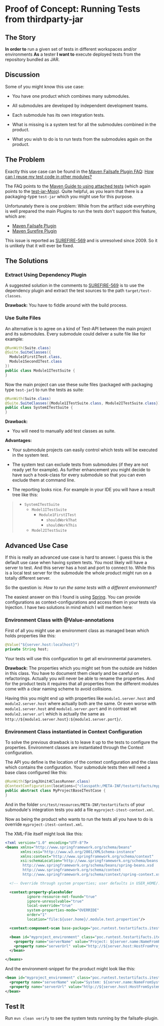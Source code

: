 # Proof of Concept: Running Tests from thirdparty-jar

## The Story

**In order to** run a given set of tests in different workspaces and/or environments
**As** a tester
**I want to** execute deployed tests from the repository bundled as JAR.

## Discussion

Some of you might know this use case:

* You have one product which combines many submodules.

* All submodules are developed by independent development teams.

* Each submodule has its own integration tests.

* What is missing is a system test for all the submodules combined in the product.

* What you wish to do is to run tests from the submodules again on the product.

## The Problem

Exactly this use case can be found in the [Maven Failsafe Plugin FAQ][]:
[How can I reuse my test code in other modules?][FAQ-reuse-test-code]

The FAQ points to the [Maven Guide to using attached tests][maven-guide-attached-tests] (which again points to the
[test-jar-Mojo][]). Quite helpful, as you learn that there is a packaging-type `test-jar` which you might use for this
purpose.

Unfortunately there is one problem: While from the artifact side everything is well prepared the main Plugins to
run the tests don't support this feature, which are:

* [Maven Failsafe Plugin][]
* [Maven Surefire Plugin][]

This issue is reported as [SUREFIRE-569][] and is unresolved since 2009. So it is unlikely that it will ever be fixed.

## The Solutions

### Extract Using Dependency Plugin

A suggested solution in the comments to [SUREFIRE-569][] is to use the dependency plugin and extract the test sources
to the path `target/test-classes`.

**Drawback:** You have to fiddle around with the build process.

### Use Suite Files

An alternative is to agree on a kind of Test-API between the main project and its submodules. Every submodule could
deliver a suite file like for example:

```java
@RunWith(Suite.class)
@Suite.SuiteClasses({
  Module1FirstITest.class,
  Module1SecondITest.class
})
public class Module1ITestSuite {
}
```

Now the main project can use these suite files (packaged with packaging type `test-jar`) to run the tests as suite:

```java
@RunWith(Suite.class)
@Suite.SuiteClasses({Module1ITestSuite.class, Module2ITestSuite.class})
public class SystemITestSuite {
}
```

**Drawback:**

* You will need to manually add test classes as suite.

**Advantages:**

* Your submodule projects can easily control which tests will be executed in the system test.

* The system test can exclude tests from submodules (if they are not ready yet for example). As further enhancement you
  might decide to have such a hook-class for every submodule so that you can even exclude them at command line.

* The reporting looks nice. For example in your IDE you will have a result tree like this:

> * `SystemITestSuite`
>     * `Model1ITestSuite`
>         * `Module1FirstITest`
>             * `shouldWorkThat`
>             * `shouldWorkThis`
>     * `Model2ITestSuite`

## Advanced Use Case

If this is really an advanced use case is hard to answer. I guess this is the default use case when having system
tests. You most likely will have a server to test. And this server has a host and port to connect to. While this
is a local test server for the submodule the whole product might run on a totally different server.

So the question is: *How to run the same tests with a different environment?*

The easiest answer on this I found is using [Spring][]. You can provide configurations as context-configurations and
access them in your tests via Injection. I have two solutions in mind which I will mention here:

### Environment Class with @Value-annotations

First of all you might use an environment class as managed bean which holds properties like this:

```java
@Value("${server.host:localhost}")
private String host;
```

Your tests will use this configuration to get all environmental parameters.

**Drawback:** The properties which you might set from the outside are hidden in this class. You have to document them
clearly and be careful on refactorings. Actually you will never be able to rename the properties. And for the product
tests it requires that all properties from the different modules come with a clear naming scheme to avoid collisions.

Having this you might end up with properties like `module1.server.host` and `module2.server.host` where actually both
are the same. Or even worse with `module1.server.host` and `module1.server.port` and in contrast wit
`module2.server.url` which is actually the same as `http://${module1.server.host}:${module1.server.port}/`.

### Environment Class instantiated in Context Configuration

To solve the previous drawback is to leave it up to the tests to configure the properties. Environment classes are
instantiated through the Context configuration.

The API you define is the location of the context configuration and the class which contains the configuration. Your
submodule tests then will need a base class configured like this:

```java
@RunWith(SpringJUnit4ClassRunner.class)
@ContextConfiguration(locations={"classpath:/META-INF/testartifacts/myproject-itest-context.xml"})
public abstract class MyProjectBaseITestCase {
}
```

And in the folder `src/test/resources/META-INF/testartifacts` of your submodule's integration tests you add a file
`myproject-itest-context.xml`.

Now as being the product who wants to run the tests all you have to do is override `myproject-itest-context.xml`.

The XML-File itself might look like this:

```xml
<?xml version="1.0" encoding="UTF-8"?>
<beans xmlns="http://www.springframework.org/schema/beans"
       xmlns:xsi="http://www.w3.org/2001/XMLSchema-instance"
       xmlns:context="http://www.springframework.org/schema/context"
       xsi:schemaLocation="http://www.springframework.org/schema/beans
        http://www.springframework.org/schema/beans/spring-beans.xsd
        http://www.springframework.org/schema/context
        http://www.springframework.org/schema/context/spring-context.xsd">

  <!-- Override through system properties; user defaults in USER_HOME/.module.test.properties -->

  <context:property-placeholder
          ignore-resource-not-found="true"
          ignore-unresolvable="true"
          local-override="true"
          system-properties-mode="OVERRIDE"
          order="1"
          location="file:${user.home}/.module.test.properties"/>

  <context:component-scan base-package="poc.runtest.testartifacts.itests"/>

  <bean id="myproject_environment" class="poc.runtest.testartifacts.itests.MyProjectEnvironment">
    <property name="serverName" value="Project: ${server.name:NameFromProjectXml}"/>
    <property name="serverUrl" value="http://${server.host:HostFromProjectXml}:${server.port:PortFromProjectXml}/"/>
  </bean>

</beans>
```

And the environment-snippet for the product might look like this:

```xml
<bean id="myproject_environment" class="poc.runtest.testartifacts.itests.MyProjectEnvironment">
  <property name="serverName" value="System: ${server.name:NameFromSystemXml}"/>
  <property name="serverUrl" value="http://${server.host:HostFromSystemXml}:${server.port:PortFromSystemXml}/"/>
</bean>
```

## Test It

Run `mvn clean verify` to see the system tests running by the failsafe-plugin.

[Maven Failsafe Plugin]: <http://maven.apache.org/plugins/maven-failsafe-plugin/> "Maven Failsafe Plugin"
[Maven Surefire Plugin]: <http://maven.apache.org/plugins/maven-surefire-plugin/index.html> "Maven Surefire Plugin"
[Maven Failsafe Plugin FAQ]: <http://maven.apache.org/plugins/maven-failsafe-plugin/faq.html> "maven-failsafe-plugin: Frequently Asked Questions"
[FAQ-reuse-test-code]: <http://maven.apache.org/plugins/maven-failsafe-plugin/faq.html#reuse-test-code> "maven-failsafe-plugin: Frequently Asked Questions"
[test-jar-Mojo]: <http://maven.apache.org/plugins/maven-jar-plugin/test-jar-mojo.html> "maven-jar-plugin: test-jar"
[maven-guide-attached-tests]: <http://maven.apache.org/guides/mini/guide-attached-tests.html> "Maven Guide for executing attached tests"
[SUREFIRE-569]: <http://jira.codehaus.org/browse/SUREFIRE-569> "[SUREFIRE-569] There should be a way to run unit tests from a dependency jar"
[Spring]: <http://www.springsource.org/> "SpringSource.org"